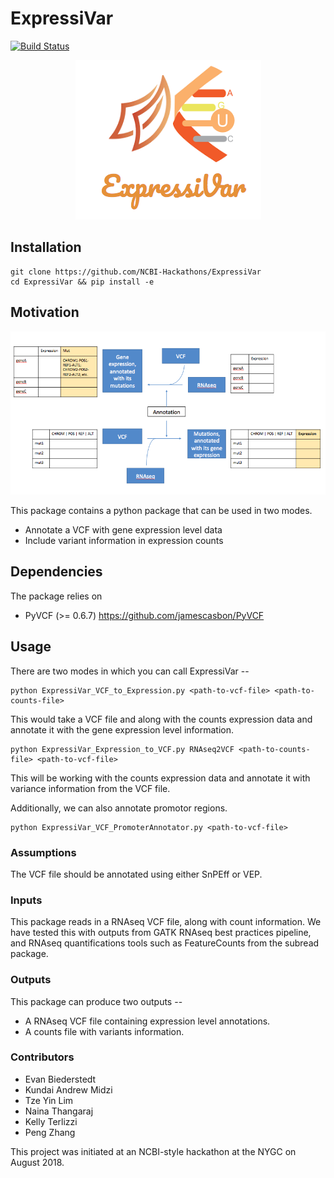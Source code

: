 # ExpressiVar

[![Build Status](https://api.travis-ci.org/NCBI-Hackathons/ExpressiVar.svg?branch=master)](https://travis-ci.org/NCBI-Hackathons/ExpressiVar.svg?branch=master)


<p align="center">
  <img src="expressivar_logo.png">
</p>


## Installation

```
git clone https://github.com/NCBI-Hackathons/ExpressiVar
cd ExpressiVar && pip install -e
```

## Motivation


<p align="center">
  <img src="ExpressiVar_schematic.png">
</p>


This package contains a python package that can be used in two modes. 

* Annotate a VCF with gene expression level data
* Include variant information in expression counts

## Dependencies 

The package relies on 
* PyVCF (>= 0.6.7) https://github.com/jamescasbon/PyVCF

## Usage

There are two modes in which you can call ExpressiVar --
```
python ExpressiVar_VCF_to_Expression.py <path-to-vcf-file> <path-to-counts-file>
```
This would take a VCF file and along with the counts expression data and annotate it with the gene expression level information. 
```
python ExpressiVar_Expression_to_VCF.py RNAseq2VCF <path-to-counts-file> <path-to-vcf-file>
```
This will be working with the counts expression data and annotate it with variance information from the VCF file. 

Additionally, we can also annotate promotor regions. 
```
python ExpressiVar_VCF_PromoterAnnotator.py <path-to-vcf-file>
```
### Assumptions

 The VCF file should be annotated using either SnPEff or VEP. 

### Inputs

This package reads in a RNAseq VCF file, along with count information. We have tested this with outputs from GATK RNAseq best practices pipeline, and RNAseq quantifications tools such as FeatureCounts from the subread package. 

### Outputs

This package can produce two outputs --

* A RNAseq VCF file containing expression level annotations.
* A counts file with variants information.

### Contributors

* Evan Biederstedt 
* Kundai Andrew Midzi
* Tze Yin Lim
* Naina Thangaraj
* Kelly Terlizzi
* Peng Zhang

This project was initiated at an NCBI-style hackathon at the NYGC on August 2018.
